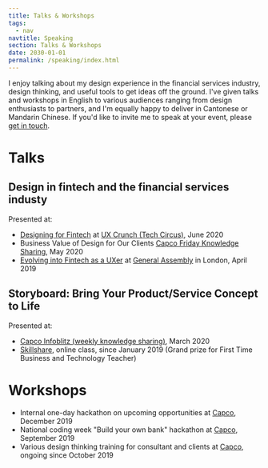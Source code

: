 ```yaml
---
title: Talks & Workshops
tags:
  - nav
navtitle: Speaking
section: Talks & Workshops
date: 2030-01-01
permalink: /speaking/index.html
---
```


I enjoy talking about my design experience in the financial services industry, design thinking, and useful tools to get ideas off the ground. I've given talks and workshops in English to various audiences ranging from design enthusiasts to partners, and I'm equally happy to deliver in Cantonese or Mandarin Chinese. If you'd like to invite me to speak at your event, please [get in touch](/contact).

# Talks
## Design in fintech and the financial services industy
Presented at: 
* <a href="https://www.bigmarker.com/tech-circus-tv/UX-Crunch-at-Home-Designing-for-Fintech" target="_blank">Designing for Fintech</a> at <a href="https://techcircus.io/future_events/ux-crunch/" target="_blank">UX Crunch (Tech Circus)</a>, June 2020
* Business Value of Design for Our Clients <a href="https://www.capco.com/?ref=christie" target="_blank">Capco Friday Knowledge Sharing</a>, May 2020
* <a href="https://www.eventbrite.co.uk/e/evolving-into-fintech-as-a-uxer-tickets-59760055936" target="_blank">Evolving into Fintech as a UXer</a> at <a href="https://generalassemb.ly/instructors/christie-lau/20165">General Assembly</a> in London, April 2019

## Storyboard: Bring Your Product/Service Concept to Life
Presented at: 
* <a href="https://www.linkedin.com/posts/jibran-ahmed_wearecapcodigital-covid19-stayabratabrhome-activity-6651439867823742976-iGKM" target="_blank"> Capco Infoblitz (weekly knowledge sharing)</a>, March 2020
* <a href="https://skl.sh/2TOE5Qc" target="_blank">Skillshare</a>, online class, since January 2019 (Grand prize for First Time Business and Technology Teacher)

# Workshops
* Internal one-day hackathon on upcoming opportunities at <a href="https://www.capco.com/?ref=christie" target="_blank">Capco</a>, December 2019 
* National coding week "Build your own bank" hackathon at <a href="https://www.capco.com/?ref=christie" target="_blank">Capco</a>, September 2019 
* Various design thinking training for consultant and clients at <a href="https://www.capco.com/?ref=christie" target="_blank">Capco</a>, ongoing since October 2019


<!--- write a blurb about the topic i'm talking about in under the title https://www.morganepeng.com/ --->